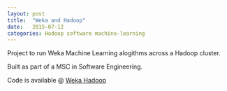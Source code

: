 ```yaml
---
layout: post
title:  "Weka and Hadoop"
date:   2015-07-12
categories: Hadoop software machine-learning
---
```


Project to run Weka Machine Learning alogithms across a Hadoop cluster.

Built as part of a MSC in Software Engineering.

Code is available @ [Weka Hadoop][WekaHadoop]

[WekaHadoop]: https://github.com/karlobrien/weka_hadoop
